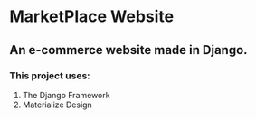 # MarketPlace Website
## An e-commerce website made in Django.
### This project uses:
1. The Django Framework
2. Materialize Design
